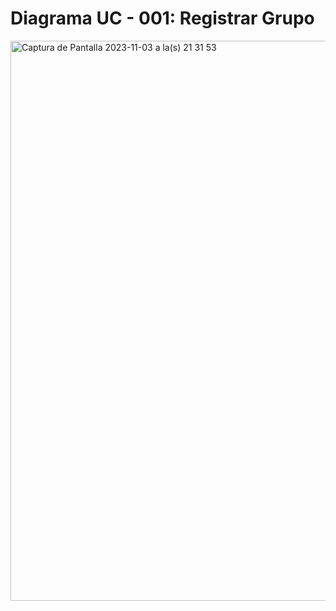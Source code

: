 # Diagrama UC - 001: Registrar Grupo
<img width="896" alt="Captura de Pantalla 2023-11-03 a la(s) 21 31 53" src="https://github.com/amezcua04s/FCA-Proyecto-OO-01/assets/119078847/00996752-1958-429c-8ac9-2421f7a11845">
